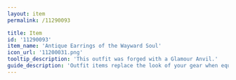 ```yaml
---
layout: item
permalink: /11290093

title: Item
id: '11290093'
item_name: 'Antique Earrings of the Wayward Soul'
icon_url: '11200031.png'
tooltip_description: 'This outfit was forged with a Glamour Anvil.'
guide_description: 'Outfit items replace the look of your gear when equipped.'
---
```

